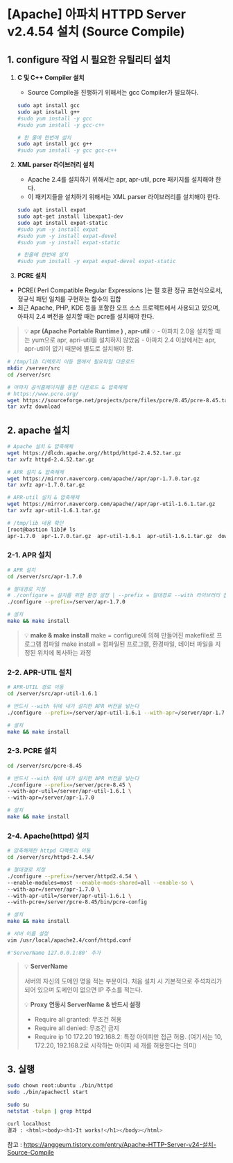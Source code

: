 # [Apache] 아파치 HTTPD Server v2.4.54 설치 (Source Compile)

## **1. configure 작업 시 필요한 유틸리티 설치**

1. **C 및 C++ Compiler 설치**

   - Source Compile을 진행하기 위해서는 gcc Compiler가 필요하다.

   ```bash
   sudo apt install gcc 
   sudo apt install g++
   #sudo yum install -y gcc 
   #sudo yum install -y gcc-c++
   
   # 한 줄에 한번에 설치
   sudo apt install gcc g++
   #sudo yum install -y gcc gcc-c++
   ```

2. **XML parser 라이브러리 설치**

   - Apache 2.4를 설치하기 위해서는 apr, apr-util, pcre 패키지를 설치해야 한다.
   - 이 패키지들을 설치하기 위해서는 XML parser 라이브러리를 설치해야 한다.

   ```bash
   sudo apt install expat
   sudo apt-get install libexpat1-dev
   sudo apt install expat-static
   #sudo yum -y install expat
   #sudo yum -y install expat-devel
   #sudo yum -y install expat-static
   
   # 한줄에 한번에 설치
   #sudo yum install -y expat expat-devel expat-static
   ```

3.  **PCRE 설치**

   - PCRE( Perl Compatible Regular Expressions )는 펄 호환 정규 표현식으로서, 정규식 패턴 일치를 구현하는 함수의 집합
   - 최근 Apache, PHP, KDE 등을 포함한 오프 소스 프로젝트에서 사용되고 있으며, 아파치 2.4 버전을 설치할 때는 pcre를 설치해야 한다.

   >  💡 **apr (Apache Portable Runtime ) , apr-util** 💡
   > \- 아파치 2.0을 설치할 때는 yum으로 apr, apri-util을 설치하지 않았음
   > \- 아파치 2.4 이상에서는 apr, apr-util이 없기 때문에 별도로 설치해야 함.

   ```bash
   # /tmp/lib 디렉토리 이동 웹에서 필요파일 다운로드
   mkdir /server/src
   cd /server/src
   
   # 아파치 공식홈페이지를 통한 다운로드 & 압축해제
   # https://www.pcre.org/
   wget https://sourceforge.net/projects/pcre/files/pcre/8.45/pcre-8.45.tar.gz/download
   tar xvfz download
   ```

## 2. apache 설치

```bash
# Apache 설치 & 압축해제
wget https://dlcdn.apache.org//httpd/httpd-2.4.52.tar.gz
tar xvfz httpd-2.4.52.tar.gz

# APR 설치 & 압축해제
wget https://mirror.navercorp.com/apache//apr/apr-1.7.0.tar.gz
tar xvfz apr-1.7.0.tar.gz

# APR-util 설치 & 압축해제
wget https://mirror.navercorp.com/apache//apr/apr-util-1.6.1.tar.gz
tar xvfz apr-util-1.6.1.tar.gz

# /tmp/lib 내용 확인
[root@bastion lib]# ls
apr-1.7.0  apr-1.7.0.tar.gz  apr-util-1.6.1  apr-util-1.6.1.tar.gz  download  httpd-2.4.51  httpd-2.4.51.tar.gz  pcre-8.45
```

### 2-1. APR 설치

```bash
# APR 설치
cd /server/src/apr-1.7.0

# 절대경로 지정
# ./configure = 설치를 위한 환경 설정 | --prefix = 절대경로 --with 라이브러리 참조
./configure --prefix=/server/apr-1.7.0 

# 설치
make && make install
```

> 💡 **make & make install**
> make = configure에 의해 만들어진 makefile로 프로그램 컴파일 
> make install = 컴파일된 프로그램, 환경파일, 데이터 파일을 지정된 위치에 복사하는 과정

### 2-2. APR-UTIL 설치

```bash
# APR-UTIL 경로 이동
cd /server/src/apr-util-1.6.1

# 반드시 --with 뒤에 내가 설치한 APR 버전을 넣는다
./configure --prefix=/server/apr-util-1.6.1 --with-apr=/server/apr-1.7.0

# 설치
make && make install
```

### 2-3. PCRE 설치

```bash
cd /server/src/pcre-8.45

# 반드시 --with 뒤에 내가 설치한 APR 버전을 넣는다
./configure --prefix=/server/pcre-8.45 \
--with-apr-util=/server/apr-util-1.6.1 \
--with-apr=/server/apr-1.7.0

# 설치
make && make install
```

### 2-4. Apache(httpd) 설치

```bash
# 압축해제한 httpd 디렉토리 이동
cd /server/src/httpd-2.4.54/

# 절대경로 지정
./configure --prefix=/server/httpd2.4.54 \
--enable-modules=most --enable-mods-shared=all --enable-so \
--with-apr=/server/apr-1.7.0 \
--with-apr-util=/server/apr-util-1.6.1 \
--with-pcre=/server/pcre-8.45/bin/pcre-config

# 설치
make && make install

# 서버 이름 설정
vim /usr/local/apache2.4/conf/httpd.conf

#'ServerName 127.0.0.1:80' 추가
```

> 💡 **ServerName**
>
> 서버의 자신의 도메인 명을 적는 부분이다. 처음 설치 시 기본적으로 주석처리가 되어 있으며 도메인이 없으면 IP 주소를 적는다.
>
> 💡 **Proxy 연동시 ServerName & <Directory>반드시 설정**
>
> - Require all granted: 무조건 허용
> - Require all denied: 무조건 금지
> - Require ip 10 172.20 192.168.2: 특정 아이피만 접근 허용.
>   (여기서는 10, 172.20, 192.168.2로 시작하는 아이피 세 개를 허용한다는 의미)

## 3. 실행

```bash
sudo chown root:ubuntu ./bin/httpd
sudo ./bin/apachectl start

sudo su
netstat -tulpn | grep httpd

curl localhost
결과 : <html><body><h1>It works!</h1></body></html>
```

참고 : https://anggeum.tistory.com/entry/Apache-HTTP-Server-v24-설치-Source-Compile
